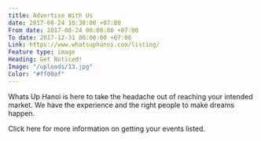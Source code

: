 ```yaml
---
title: Advertise With Us
date: 2017-08-24 10:38:00 +07:00
From date: 2017-08-24 00:00:00 +07:00
To date: 2017-12-31 00:00:00 +07:00
Link: https://www.whatsuphanoi.com/listing/
Feature type: image
Heading: Get Noticed!
Image: "/uploads/13.jpg"
Color: "#ff00af"
---
```


Whats Up Hanoi is here to take the headache out of reaching your intended market. We have the experience and the right people to make dreams happen. 

Click here for more information on getting your events listed.